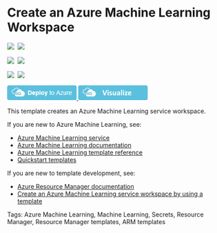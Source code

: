 # Create an Azure Machine Learning Workspace

<IMG SRC="https://azbotstorage.blob.core.windows.net/badges/101-machine-learning-create/PublicLastTestDate.svg" />&nbsp;
<IMG SRC="https://azbotstorage.blob.core.windows.net/badges/101-machine-learning-create/PublicDeployment.svg" />&nbsp;

<IMG SRC="https://azbotstorage.blob.core.windows.net/badges/101-machine-learning-create/FairfaxLastTestDate.svg" />&nbsp;
<IMG SRC="https://azbotstorage.blob.core.windows.net/badges/101-machine-learning-create/FairfaxDeployment.svg" />&nbsp;

<IMG SRC="https://azbotstorage.blob.core.windows.net/badges/101-machine-learning-create/BestPracticeResult.svg" />&nbsp;
<IMG SRC="https://azbotstorage.blob.core.windows.net/badges/101-machine-learning-create/CredScanResult.svg" />&nbsp;

<a href="https://portal.azure.com/#create/Microsoft.Template/uri/https%3A%2F%2Fraw.githubusercontent.com%2FAzure%2Fazure-quickstart-templates%2Fmaster%2F101-machine-learning-create%2Fazuredeploy.json" target="_blank">
    <img src="https://raw.githubusercontent.com/Azure/azure-quickstart-templates/master/1-CONTRIBUTION-GUIDE/images/deploytoazure.png"/>
</a>
<a href="http://armviz.io/#/?load=https%3A%2F%2Fraw.githubusercontent.com%2FAzure%2Fazure-quickstart-templates%2Fmaster%2F101-machine-learning-create%2Fazuredeploy.json" target="_blank">
    <img src="https://raw.githubusercontent.com/Azure/azure-quickstart-templates/master/1-CONTRIBUTION-GUIDE/images/visualizebutton.png"/>
</a>

This template creates an Azure Machine Learning service workspace. 

If you are new to Azure Machine Learning, see:

- [Azure Machine Learning service](https://azure.microsoft.com/services/machine-learning-service/)
- [Azure Machine Learning documentation](https://docs.microsoft.com/azure/machine-learning/)
- [Azure Machine Learning template reference](https://docs.microsoft.com/azure/templates/microsoft.machinelearningservices/allversions)
- [Quickstart templates](https://azure.microsoft.com/resources/templates/)

If you are new to template development, see:

- [Azure Resource Manager documentation](https://docs.microsoft.com/azure/azure-resource-manager/)
- [Create an Azure Machine Learning service workspace by using a template](https://docs.microsoft.com/azure/machine-learning/service/how-to-create-workspace-template)

Tags: Azure Machine Learning, Machine Learning, Secrets, Resource Manager, Resource Manager templates, ARM templates
